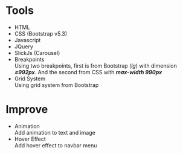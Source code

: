 # Tools

- HTML
- CSS (Bootstrap v5.3)
- Javascript
- JQuery
- SlickJs (Carousel)
- Breakpoints<br>
  Using two breakpoints, first is from Bootstrap (*lg*) with dimension ***≥992px***. And the second from CSS with ***max-width 990px***
- Grid System<br>
  Using grid system from Bootstrap

# Improve

- Animation<br>
  Add animation to text and image
- Hover Effect<br>
  Add hover effect to navbar menu
